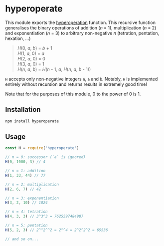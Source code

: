 # hyperoperate

This module exports the [hyperoperation](https://en.wikipedia.org/wiki/Hyperoperation) function. This recursive function generalises the binary operations of addition (*n* = 1), multiplication (*n* = 2) and exponentiation (*n* = 3) to arbitrary non-negative *n* (tetration, pentation, hexation, ...)

> *H*(0, *a*, *b*) = *b* + 1<br/>
> *H*(1, *a*, 0) = *a*<br/>
> *H*(2, *a*, 0) = 0<br/>
> *H*(3, *a*, 0) = 1<br/>
> *H*(*n*, *a*, *b*) = *H*(*n* - 1, *a*, *H*(*n*, *a*, *b* - 1))<br/>

`H` accepts only non-negative integers `n`, `a` and `b`. Notably, `H` is implemented entirely without recursion and returns results in extremely good time!

Note that for the purposes of this module, 0 to the power of 0 is 1.

## Installation

```sh
npm install hyperoperate
```

## Usage

```js
const H = require('hyperoperate')

// n = 0: successor (`a` is ignored)
H(0, 1000, 3) // 4

// n = 1: addition
H(1, 33, 44) // 77

// n = 2: multiplication
H(2, 6, 7) // 42

// n = 3: exponentiation
H(3, 2, 10) // 1024

// n = 4: tetration
H(4, 3, 3) // 3^3^3 = 7625597484987

// n = 5: pentation
H(5, 2, 3) // 2^^2^^2 = 2^^4 = 2^2^2^2 = 65536

// and so on...
```
